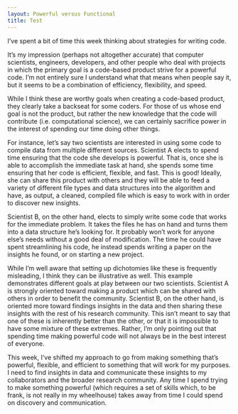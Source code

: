 ```yaml
---
layout: Powerful versus Functional
title: Test
---
```


I’ve spent a bit of time this week thinking about strategies for writing code.

It’s my impression (perhaps not altogether accurate) that computer scientists, engineers, developers, and other people who deal with projects in which the primary goal is a code-based product strive for a powerful code.  I’m not entirely sure I understand what that means when people say it, but it seems to be a combination of efficiency, flexibility, and speed.

While I think these are worthy goals when creating a code-based product, they clearly take a backseat for some coders.  For those of us whose end goal is not the product, but rather the new knowledge that the code will contribute (i.e. computational science), we can certainly sacrifice power in the interest of spending our time doing other things.

For instance, let’s say two scientists are interested in using some code to compile data from multiple different sources.  Scientist A elects to spend time ensuring that the code she develops is powerful.  That is, once she is able to accomplish the immediate task at hand, she spends some time ensuring that her code is efficient, flexible, and fast.  This is good!  Ideally, she can share this product with others and they will be able to feed a variety of different file types and data structures into the algorithm and have, as output, a cleaned, compiled file which is easy to work with in order to discover new insights.

Scientist B, on the other hand, elects to simply write some code that works for the immediate problem.  It takes the files he has on hand and turns them into a data structure he’s looking for.  It probably won’t work for anyone else’s needs without a good deal of modification.  The time he could have spent streamlining his code, he instead spends writing a paper on the insights he found, or on starting a new project.

While I’m well aware that setting up dichotomies like these is frequently misleading, I think they can be illustrative as well.  This example demonstrates different goals at play between our two scientists.  Scientist A is strongly oriented toward making a product which can be shared with others in order to benefit the community.  Scientist B, on the other hand, is oriented more toward findings insights in the data and then sharing these insights with the rest of his research community.  This isn’t meant to say that one of these is inherently better than the other, or that it is impossible to have some mixture of these extremes.  Rather, I’m only pointing out that spending time making powerful code will not always be in the best interest of everyone.

This week, I’ve shifted my approach to go from making something that’s powerful, flexible, and efficient to something that will work for my purposes.  I need to find insights in data and communicate these insights to my collaborators and the broader research community.  Any time I spend trying to make something powerful (which requires a set of skills which, to be frank, is not really in my wheelhouse) takes away from time I could spend on discovery and communication.